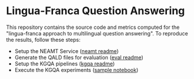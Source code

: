 # Lingua-Franca Question Answering

This repository contains the source code and metrics computed for the "lingua-franca approach to multilingual question answering". To reproduce the results, follow these steps:

- Setup the NEAMT Service ([neamt readme](naive-eamt/README.md))
- Generate the QALD files for evaluation ([eval readme](eval/README.md))
- Setup the KGQA pipelines ([kgqa readme](qa-wrappers/README.md))
- Execute the KGQA experiments ([sample notebook](EDA/gerbil/gerbil_api.ipynb))
